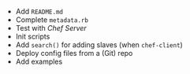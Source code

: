 * Add `README.md`
* Complete `metadata.rb`
* Test with *Chef Server*
* Init scripts
* Add `search()` for adding slaves (when `chef-client`)
* Deploy config files from a (Git) repo
* Add examples
